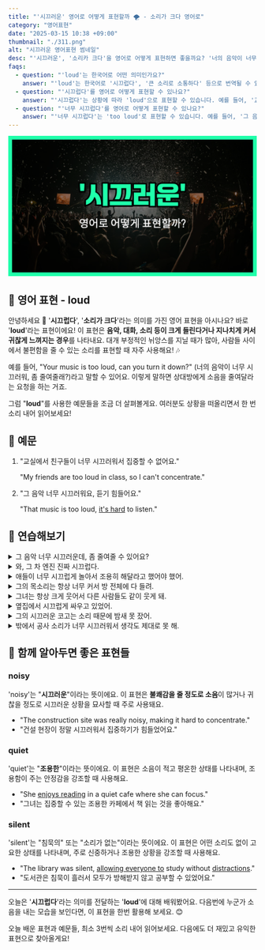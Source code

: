 ```yaml
---
title: "'시끄러운' 영어로 어떻게 표현할까 🌪️ - 소리가 크다 영어로"
category: "영어표현"
date: "2025-03-15 10:38 +09:00"
thumbnail: "./311.png"
alt: "시끄러운 영어표현 썸네일"
desc: "'시끄러운', '소리카 크다'을 영어로 어떻게 표현하면 좋을까요? '너의 음악이 너무 시끄러워, 좀 줄여줄래?'처럼 소음에 대해 이야기할 때 사용할 수 있는 표현을 배워봅시다. 다양한 예문을 통해서 연습하고 본인의 표현으로 만들어 보세요."
faqs:
  - question: "'loud'는 한국어로 어떤 의미인가요?"
    answer: "'loud'는 한국어로 '시끄럽다', '큰 소리로 소통하다' 등으로 번역될 수 있습니다. 일반적으로 불편함을 줄 수 있는 소리를 표현할 때 사용해요."
  - question: "'시끄럽다'를 영어로 어떻게 표현할 수 있나요?"
    answer: "'시끄럽다'는 상황에 따라 'loud'으로 표현할 수 있습니다. 예를 들어, '교실에서 친구들이 너무 시끄러워서 집중할 수 없어요.'는 'My friends are too loud in class, so I can't concentrate.'로 말할 수 있습니다."
  - question: "'너무 시끄럽다'를 영어로 어떻게 표현할 수 있나요?"
    answer: "'너무 시끄럽다'는 'too loud'로 표현할 수 있습니다. 예를 들어, '그 음악 너무 시끄러워요, 듣기 힘들어요.'는 'That music is too loud, it's hard to listen.'로 말할 수 있습니다."
---
```


![시끄러운 영어표현 썸네일](./311.png)

## 🌟 영어 표현 - loud

안녕하세요 👋 '**시끄럽다**', '**소리가 크다**'라는 의미를 가진 영어 표현을 아시나요? 바로 '**loud**'라는 표현이에요! 이 표현은 **음악, 대화, 소리 등이 크게 들린다거나 지나치게 커서 귀찮게 느껴지는 경우**를 나타내요. 대개 부정적인 뉘앙스를 지닐 때가 많아, 사람들 사이에서 불편함을 줄 수 있는 소리를 표현할 때 자주 사용해요! 🎶

<script async src="https://pagead2.googlesyndication.com/pagead/js/adsbygoogle.js?client=ca-pub-1465612013356152"
     crossorigin="anonymous"></script>
<!-- engple-horizontal-ad -->

<ins class="adsbygoogle"
     style="display:block"
     data-ad-client="ca-pub-1465612013356152"
     data-ad-slot="2106896038"
     data-ad-format="auto"
     data-full-width-responsive="true"></ins>

<script>
     (adsbygoogle = window.adsbygoogle || []).push({});
</script>

예를 들어, "Your music is too loud, can you turn it down?" (너의 음악이 너무 시끄러워, 좀 줄여줄래?)라고 말할 수 있어요. 이렇게 말하면 상대방에게 소음을 줄여달라는 요청을 하는 거죠.

그럼 "**loud**"를 사용한 예문들을 조금 더 살펴볼게요. 여러분도 상황을 떠올리면서 한 번 소리 내어 읽어보세요!

## 📖 예문

1. "교실에서 친구들이 너무 시끄러워서 집중할 수 없어요."

   "My friends are too loud in class, so I can't concentrate."

2. "그 음악 너무 시끄러워요, 듣기 힘들어요."

   "That music is too loud, [it's hard](/blog/in-english/111.hard-to/) to listen."

## 💬 연습해보기

<details>
<summary>그 음악 너무 시끄러운데, 좀 줄여줄 수 있어요?</summary>
<span>That music is way too loud; can you turn it down a bit?</span>
</details>

<details>
<summary>와, 그 차 엔진 진짜 시끄럽다.</summary>
<span>Wow, that car's engine is really loud.</span>
</details>

<details>
<summary>애들이 너무 시끄럽게 놀아서 조용히 해달라고 했어야 했어.</summary>
<span>The kids were playing so loudly that I had to ask them to quiet down.</span>
</details>

<details>
<summary>그의 목소리는 항상 너무 커서 방 전체에 다 들려.</summary>
<span>His voice is always so loud; it carries across the whole room.</span>
</details>

<details>
<summary>그녀는 항상 크게 웃어서 다른 사람들도 같이 웃게 돼.</summary>
<span>She always laughs loudly, and it just makes everyone else laugh too.</span>
</details>

<details>
<summary>옆집에서 시끄럽게 싸우고 있었어.</summary>
<span>They were having a loud argument next door.</span>
</details>

<details>
<summary>그의 시끄러운 코고는 소리 때문에 밤새 못 잤어.</summary>
<span>His loud snoring kept me awake all night.</span>
</details>

<details>
<summary>밖에서 공사 소리가 너무 시끄러워서 생각도 제대로 못 해.</summary>
<span>The construction noise outside is too loud to even think straight.</span>
</details>

## 🤝 함께 알아두면 좋은 표현들

### noisy

'noisy'는 "**시끄러운**"이라는 뜻이에요. 이 표현은 **불쾌감을 줄 정도로 소음**이 많거나 귀찮을 정도로 시끄러운 상황을 묘사할 때 주로 사용돼요.

- "The construction site was really noisy, making it hard to concentrate."
- "건설 현장이 정말 시끄러워서 집중하기가 힘들었어요."

### quiet

'quiet'는 "**조용한**"이라는 뜻이에요. 이 표현은 소음이 적고 평온한 상태를 나타내며, 조용함이 주는 안정감을 강조할 때 사용해요.

- "She [enjoys reading](/blog/in-english/128.enjoy-ing/) in a quiet cafe where she can focus."
- "그녀는 집중할 수 있는 조용한 카페에서 책 읽는 것을 좋아해요."

### silent

'silent'는 "침묵의" 또는 "소리가 없는"이라는 뜻이에요. 이 표현은 어떤 소리도 없이 고요한 상태를 나타내며, 주로 신중하거나 조용한 상황을 강조할 때 사용해요.

- "The library was silent, [allowing everyone to](/blog/in-english/027.allow-to-do/) study without [distractions](/blog/in-english/190.distraction/)."
- "도서관은 침묵이 흘러서 모두가 방해받지 않고 공부할 수 있었어요."

---

오늘은 '**시끄럽다**'라는 의미를 전달하는 '**loud**'에 대해 배워봤어요. 다음번에 누군가 소음을 내는 모습을 보인다면, 이 표현을 한번 활용해 보세요. 😊

오늘 배운 표현과 예문들, 최소 3번씩 소리 내어 읽어보세요. 다음에도 더 재밌고 유익한 표현으로 찾아올게요!
